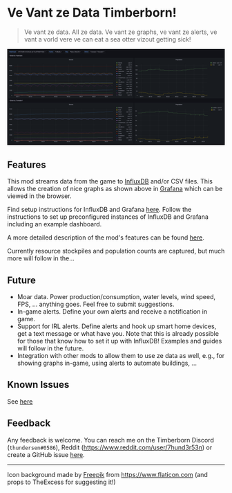 # Ve Vant ze Data Timberborn!

> Ve vant ze data. All ze data. Ve vant ze graphs, ve vant ze alerts, ve vant a vorld vere ve can eat a sea otter vizout getting sick!

![example dashboard](https://raw.githubusercontent.com/thundersen/timberborn_vevantzedata/main/doc/example_dashboard.png)

## Features

This mod streams data from the game to [InfluxDB](https://www.influxdata.com/) and/or CSV files. This allows the creation of nice graphs as shown above in [Grafana](https://grafana.com/grafana/) which can be viewed in the browser.

Find setup instructions for InfluxDB and Grafana [here](https://github.com/thundersen/timberborn_vevantzedata/tree/main/doc/INFLUXDB_GRAFANA.md). Follow the instructions to set up preconfigured instances of InfluxDB and Grafana including an example dashboard.

A more detailed description of the mod's features can be found [here](https://github.com/thundersen/timberborn_vevantzedata/tree/main/doc/FEATURES.md).

Currently resource stockpiles and population counts are captured, but much more will follow in the...

## Future

- Moar data. Power production/consumption, water levels, wind speed, FPS, ... anything goes. Feel free to submit suggestions.
- In-game alerts. Define your own alerts and receive a notification in game.
- Support for IRL alerts. Define alerts and hook up smart home devices, get a text message or what have you. Note that this is already possible for those that know how to set it up with InfluxDB! Examples and guides will follow in the future. 
- Integration with other mods to allow them to use ze data as well, e.g., for showing graphs in-game, using alerts to automate buildings, ...

## Known Issues

See [here](https://github.com/thundersen/timberborn_vevantzedata/tree/main/doc/KNOWN_ISSUES.md)

## Feedback

Any feedback is welcome. You can reach me on the Timberborn Discord (`thundersen#0586`), Reddit (https://www.reddit.com/user/7hund3r53n) or create a GitHub issue [here](https://github.com/thundersen/timberborn_vevantzedata/issues).

---
Icon background made by [Freepik](https://www.freepik.com) from https://www.flaticon.com (and props to TheExcess for suggesting it!)

